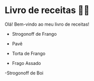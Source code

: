 # Livro de receitas :man_cook:



Olá! Bem-vindo ao meu livro de receitas!

- Strogonoff de Frango 

- Pavê 

- Torta de Frango 

-  Frago Assado

-Strogonoff de Boi 

